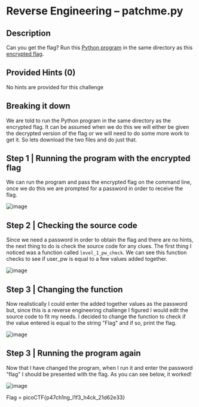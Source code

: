 # Reverse Engineering – patchme.py 
## Description
Can you get the flag? Run this [Python program](https://artifacts.picoctf.net/c/388/patchme.flag.py) in the same directory as this [encrypted flag](https://artifacts.picoctf.net/c/388/flag.txt.enc).

## Provided Hints (0)
No hints are provided for this challenge

## Breaking it down
We are told to run the Python program in the same directory as the encrypted flag. It can be assumed when we do this we will either be given the decrypted version of the flag or we will need to do some more work to get it. So lets download the two files and do just that.

## Step 1 | Running the program with the encrypted flag
We can run the program and pass the encrypted flag on the command line, once we do this we are prompted for a password in order to receive the flag. 

![image](https://user-images.githubusercontent.com/95002315/162255849-3368a569-ce2f-453a-9ab6-8d1e90172a9d.png)

## Step 2 | Checking the source code
Since we need a password in order to obtain the flag and there are no hints, the next thing to do is check the source code for any clues. The first thing I noticed was a function called `level_1_pw_check`. We can see this function checks to see if user_pw is equal to a few values added together.       

![image](https://user-images.githubusercontent.com/95002315/162255904-2458f93d-fab0-4be8-8014-38cd9c1e61f9.png)

## Step 3 | Changing the function
Now realistically I could enter the added together values as the password but, since this is a reverse engineering challenge I figured I would edit the source code to fit my needs. I decided to change the function to check if the value entered is equal to the string "Flag" and if so, print the flag.

![image](https://user-images.githubusercontent.com/95002315/162255930-baac90b5-fcda-48a1-974e-c762ee2a8f78.png)

## Step 3 | Running the program again
Now that I have changed the program, when I run it and enter the password "flag" I should be presented with the flag. As you can see below, it worked!

![image](https://user-images.githubusercontent.com/95002315/162255967-42abecde-5160-4a76-9cf2-4e59974542e7.png)

Flag = picoCTF{p47ch1ng_l1f3_h4ck_21d62e33}
